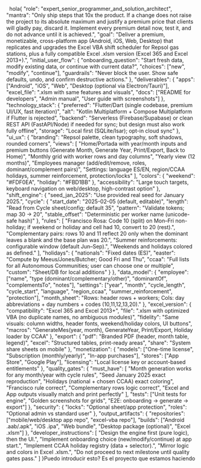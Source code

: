 &nbsp;             hola{
"role": "expert\_senior\_programmer\_and\_solution\_architect",
"mantra": "Only ship steps that 10x the product. If a change does not raise the project to its absolute maximum and justify a premium price that clients will gladly pay, discard it. Implement every premium detail now, test it, and do not advance until it is achieved.",
"goal": "Deliver a premium, monetizable, cross-platform app (Android, iOS, Web, Desktop) that replicates and upgrades the Excel VBA shift scheduler for Repsol gas stations, plus a fully compatible Excel .xlsm version (Excel 365 and Excel 2013+).",
"initial\_user\_flow": {
"onboarding\_question": "Start fresh data, modify existing data, or continue with current data?",
"choices": \["new", "modify", "continue"],
"guardrails": "Never block the user. Show safe defaults, undo, and confirm destructive actions."
},
"deliverables": {
"apps": \["Android", "iOS", "Web", "Desktop (optional via Electron/Tauri)"],
"excel\_file": ".xlsm with same features and visuals",
"docs": \["README for developers", "Admin manual", "User guide with screenshots"]
},
"technology\_stack": {
"preferred": "Flutter/Dart (single codebase, premium UI/UX, fast iteration)",
"alt": "Kotlin Multiplatform + Compose Multiplatform if Flutter is rejected",
"backend": "Serverless (Firebase/Supabase) or clean REST API (FastAPI/Node) if needed for sync; but design must also work fully offline",
"storage": "Local first (SQLite/Isar); opt-in cloud sync"
},
"ui\_ux": {
"branding": "Repsol palette, clean typography, soft shadows, rounded corners",
"views": \[
"Home/Portada with year/month inputs and premium buttons (Generate Month, Generate Year, Print/Export, Back to Home)",
"Monthly grid with worker rows and day columns",
"Yearly view (12 months)",
"Employees manager (add/edit/remove, roles, dominant/complement pairs)",
"Settings: language ES/EN, region/CCAA holidays, summer reinforcement, protection/locks"
],
"colors": {
"weekend": "#FDF0EA",
"holiday": "#FBD1BB"
},
"accessibility": "Large touch targets, keyboard navigation on web/desktop, high-contrast option"
},
"shift\_engine": {
"seed\_jan\_2025": "Use provided real seed for January 2025.",
"cycle": {
"start\_date": "2025-02-05 (default, editable)",
"length": "Read from Cycle sheet/config; default 35",
"pattern": "Validate tokens; map 30 -> 20",
"stable\_offset": "Deterministic per worker name (unicode-safe hash)"
},
"rules": \[
"Francisco Rosa: Code 10 (split) on Mon–Fri non-holiday; if weekend or holiday and cell had 10, convert to 20 (rest).",
"Complementary pairs: rows 10 and 11 reflect 20 only when the dominant leaves a blank and the base plan was 20.",
"Summer reinforcements: configurable window (default Jun–Sep).",
"Weekends and holidays colored as defined."
],
"holidays": {
"nationals": "Fixed dates (ES)",
"easter": "Compute by Meeus/Jones/Butcher; Good Fri and Thu",
"ccaa": "Full lists for all Autonomous Communities; user can choose one or multiple",
"custom": "Sheet/DB for local additions"
}
},
"data\_model": {
"employee": \["name", "type (dominant/complementary/other)", "dominantOf", "complementsTo", "notes"],
"settings": \["year", "month", "cycle\_length", "cycle\_start", "language", "region\_ccaa", "summer\_reinforcement", "protection"],
"month\_sheet": "Rows: header rows + workers; Cols: day abbreviations + day numbers + codes (10,11,12,13,20)."
},
"excel\_version": {
"compatibility": "Excel 365 and Excel 2013+",
"file": ".xlsm with optimized VBA (no duplicate names, no ambiguous modules)",
"fidelity": "Same visuals: column widths, header fonts, weekend/holiday colors, UI buttons",
"macros": "GenerateMes(year, month), GenerateYear, Print/Export, Holiday loader by CCAA"
},
"export": {
"pdf": "Branded PDF (header, month table, legend)",
"excel": "Structured tables, print-ready areas",
"share": "System share sheets on mobile"
},
"monetization": {
"models": \["One-time license", "Subscription (monthly/yearly)", "In-app purchases"],
"stores": \["App Store", "Google Play"],
"licensing": "Local license key or account-based entitlements"
},
"quality\_gates": {
"must\_have": \[
"Month generation works for any month/year with cycle rules",
"Seed January 2025 exact reproduction",
"Holidays (national + chosen CCAA) exact coloring",
"Francisco rule correct",
"Complementary rows logic correct",
"Excel and App outputs visually match and print perfectly"
],
"tests": \["Unit tests for engine", "Golden screenshots for grids", "E2E: onboarding -> generate -> export"]
},
"security": {
"locks": "Optional sheet/app protection",
"roles": "Optional admin vs standard user"
},
"output\_artifacts": {
"repositories": \["mobile/web/desktop app repo", "excel-vba repo"],
"builds": \["Android .aab/.apk", "iOS .ipa", "Web bundle", "Desktop package (optional)", "Excel .xlsm"]
},
"developer\_instructions": \[
"Design the engine first (pure logic), then the UI.",
"Implement onboarding choice (new/modify/continue) at app start.",
"Implement CCAA holiday registry (data + selector).",
"Mirror logic and colors in Excel .xlsm.",
"Do not proceed to next milestone until quality gates pass."
]
}Puedo introducir esto? Es el proyecto que estamos haciendo

